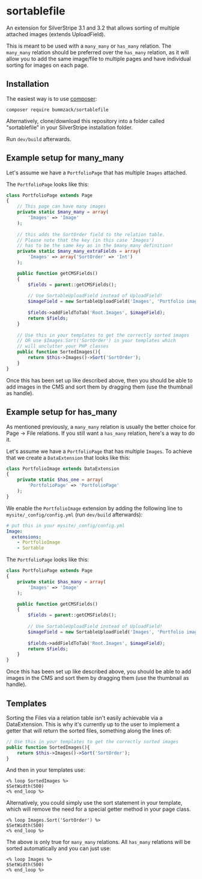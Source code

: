 sortablefile
============

An extension for SilverStripe 3.1 and 3.2 that allows sorting of multiple attached images (extends UploadField).

This is meant to be used with a `many_many` or `has_many` relation. The `many_many` relation should be preferred over the `has_many` relation, as it will allow you to add the same image/file to multiple pages and have individual sorting for images on each page.

Installation
------------
The easiest way is to use [composer](https://getcomposer.org/):

    composer require bummzack/sortablefile
    
Alternatively, clone/download this repository into a folder called "sortablefile" in your SilverStripe installation folder. 

Run `dev/build` afterwards.

Example setup for many_many
-------------

Let's assume we have a `PortfolioPage` that has multiple `Images` attached. 

The `PortfolioPage` looks like this:

```php
class PortfolioPage extends Page
{   
    // This page can have many images
    private static $many_many = array(
        'Images' => 'Image'
    );
    
    // this adds the SortOrder field to the relation table. 
    // Please note that the key (in this case 'Images') 
    // has to be the same key as in the $many_many definition!
    private static $many_many_extraFields = array(
        'Images' => array('SortOrder' => 'Int')
    );

    public function getCMSFields()
    {
        $fields = parent::getCMSFields();
    
        // Use SortableUploadField instead of UploadField!
        $imageField = new SortableUploadField('Images', 'Portfolio images');
    
        $fields->addFieldToTab('Root.Images', $imageField);
        return $fields;
    }
    
    // Use this in your templates to get the correctly sorted images
    // OR use $Images.Sort('SortOrder') in your templates which 
    // will unclutter your PHP classes
    public function SortedImages(){
        return $this->Images()->Sort('SortOrder');
    }
}
```

Once this has been set up like described above, then you should be able to add images in the CMS and sort them by dragging them (use the thumbnail as handle).

Example setup for has_many
-------------

As mentioned previously, a `many_many` relation is usually the better choice for Page &rarr; File relations. If you still want a `has_many` relation, here's a way to do it.

Let's assume we have a `PortfolioPage` that has multiple `Images`. To achieve that we create a `DataExtension` that looks like this:

```php
class PortfolioImage extends DataExtension
{
    private static $has_one = array(
        'PortfolioPage' => 'PortfolioPage'
    );
}
```

We enable the `PortfolioImage` extension by adding the following line to `mysite/_config/config.yml` (run `dev/build` afterwards):

```yml
# put this in your mysite/_config/config.yml
Image:
  extensions:
    - PortfolioImage
    - Sortable
```


The `PortfolioPage` looks like this:

```php
class PortfolioPage extends Page
{   
    private static $has_many = array(
        'Images' => 'Image'
    );

    public function getCMSFields()
    {
        $fields = parent::getCMSFields();
    
        // Use SortableUploadField instead of UploadField!
        $imageField = new SortableUploadField('Images', 'Portfolio images');
    
        $fields->addFieldToTab('Root.Images', $imageField);
        return $fields;
    }
}
```

Once this has been set up like described above, you should be able to add images in the CMS and sort them by dragging them (use the thumbnail as handle).

Templates
-------------

Sorting the Files via a relation table isn't easily achievable via a DataExtension. This is why it's currently up to the user to implement a getter that will return the sorted files, something along the lines of:

```php
// Use this in your templates to get the correctly sorted images
public function SortedImages(){
    return $this->Images()->Sort('SortOrder');
}
```

And then in your templates use: 

```html+smarty
<% loop SortedImages %>
$SetWidth(500)
<% end_loop %>
```

Alternatively, you could simply use the sort statement in your template, which will remove the need for a special getter method in your page class.

```html+smarty
<% loop Images.Sort('SortOrder') %>
$SetWidth(500)
<% end_loop %>
```

The above is only true for `many_many` relations. All `has_many` relations will be sorted automatically and you can just use:

```html+smarty
<% loop Images %>
$SetWidth(500)
<% end_loop %>
```